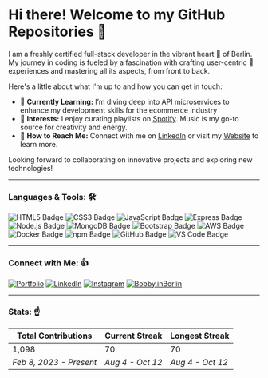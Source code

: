 # Hi there! Welcome to my GitHub Repositories 👋

I am a freshly certified full-stack developer in the vibrant heart 🖤 of Berlin. My journey in coding is fueled by a fascination with crafting user-centric 🍇 experiences and mastering all its aspects, from front to back.

Here's a little about what I'm up to and how you can get in touch:

- 🌱 **Currently Learning:** I’m diving deep into API microservices to enhance my development skills for the ecommerce industry
- 🎵 **Interests:** I enjoy curating playlists on [Spotify](https://www.spotify.com). Music is my go-to source for creativity and energy.
- 💬 **How to Reach Me:** Connect with me on [LinkedIn](https://linkedin.com) or visit my [Website](https://workwithbobby.today) to learn more.

Looking forward to collaborating on innovative projects and exploring new technologies!

---

### Languages & Tools: 🛠️

<p>
  <img src="https://img.shields.io/badge/HTML5-orange?logo=html5&logoColor=white" alt="HTML5 Badge" />
  <img src="https://img.shields.io/badge/CSS3-blue?logo=css3&logoColor=white" alt="CSS3 Badge" />
  <img src="https://img.shields.io/badge/JavaScript-yellow?logo=javascript&logoColor=white" alt="JavaScript Badge" />
  <img src="https://img.shields.io/badge/Express.js-gray?logo=express&logoColor=white" alt="Express Badge" />
  <img src="https://img.shields.io/badge/Node.js-green?logo=node.js&logoColor=white" alt="Node.js Badge" />
  <img src="https://img.shields.io/badge/MongoDB-brightgreen?logo=mongodb&logoColor=white" alt="MongoDB Badge" />
  <img src="https://img.shields.io/badge/Bootstrap-purple?logo=bootstrap&logoColor=white" alt="Bootstrap Badge" />
  <img src="https://img.shields.io/badge/AWS-orange?logo=amazonaws&logoColor=white" alt="AWS Badge" />
  <img src="https://img.shields.io/badge/Docker-lightblue?logo=docker&logoColor=white" alt="Docker Badge" />
  <img src="https://img.shields.io/badge/npm-red?logo=npm&logoColor=white" alt="npm Badge" />
  <img src="https://img.shields.io/badge/GitHub-black?logo=github&logoColor=white" alt="GitHub Badge" />
  <img src="https://img.shields.io/badge/VS%20Code-blue?logo=visualstudiocode&logoColor=white" alt="VS Code Badge" />
</p>

---

### Connect with Me: 👍

[![Portfolio](https://img.shields.io/badge/Portfolio-000000?style=for-the-badge)](https://workwithbobby.today)
[![LinkedIn](https://img.shields.io/badge/LinkedIn-blue?style=for-the-badge&logo=linkedin)](https://linkedin.com)
[![Instagram](https://img.shields.io/badge/Instagram-red?style=for-the-badge&logo=instagram)](https://instagram.com)
[![Bobby.inBerlin](https://img.shields.io/badge/Bobby-inBerlin-pink?style=for-the-badge)](https://bobbyinberlin)

---

### Stats: ☝️

| Total Contributions | Current Streak | Longest Streak |
|---------------------|----------------|----------------|
| 1,098               | 70             | 70             |
| _Feb 8, 2023 - Present_ | _Aug 4 - Oct 12_ | _Aug 4 - Oct 12_ |
